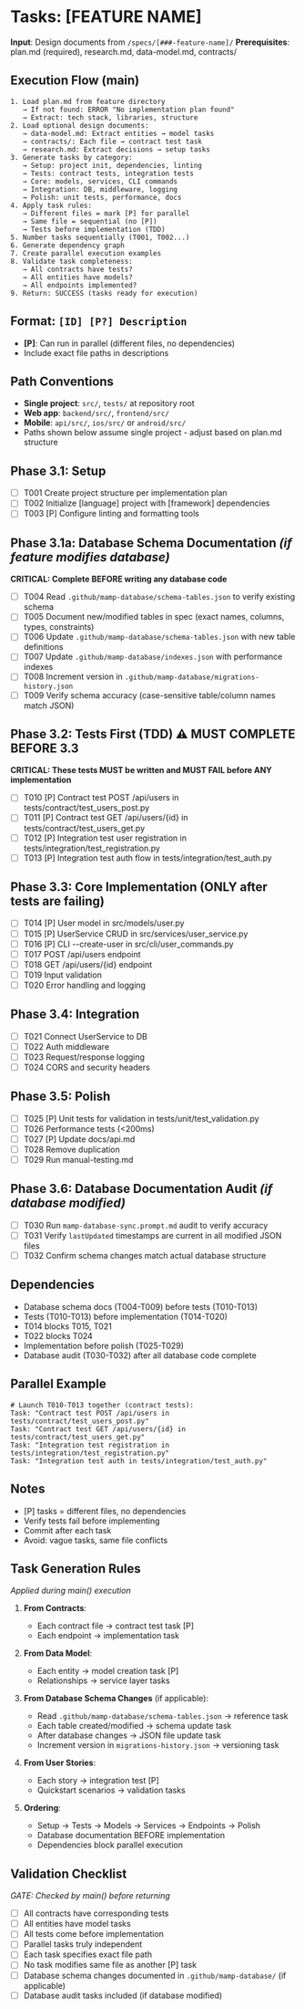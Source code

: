 # Tasks: [FEATURE NAME]

**Input**: Design documents from `/specs/[###-feature-name]/`
**Prerequisites**: plan.md (required), research.md, data-model.md, contracts/

## Execution Flow (main)
```
1. Load plan.md from feature directory
   → If not found: ERROR "No implementation plan found"
   → Extract: tech stack, libraries, structure
2. Load optional design documents:
   → data-model.md: Extract entities → model tasks
   → contracts/: Each file → contract test task
   → research.md: Extract decisions → setup tasks
3. Generate tasks by category:
   → Setup: project init, dependencies, linting
   → Tests: contract tests, integration tests
   → Core: models, services, CLI commands
   → Integration: DB, middleware, logging
   → Polish: unit tests, performance, docs
4. Apply task rules:
   → Different files = mark [P] for parallel
   → Same file = sequential (no [P])
   → Tests before implementation (TDD)
5. Number tasks sequentially (T001, T002...)
6. Generate dependency graph
7. Create parallel execution examples
8. Validate task completeness:
   → All contracts have tests?
   → All entities have models?
   → All endpoints implemented?
9. Return: SUCCESS (tasks ready for execution)
```

## Format: `[ID] [P?] Description`
- **[P]**: Can run in parallel (different files, no dependencies)
- Include exact file paths in descriptions

## Path Conventions
- **Single project**: `src/`, `tests/` at repository root
- **Web app**: `backend/src/`, `frontend/src/`
- **Mobile**: `api/src/`, `ios/src/` or `android/src/`
- Paths shown below assume single project - adjust based on plan.md structure

## Phase 3.1: Setup
- [ ] T001 Create project structure per implementation plan
- [ ] T002 Initialize [language] project with [framework] dependencies
- [ ] T003 [P] Configure linting and formatting tools

## Phase 3.1a: Database Schema Documentation *(if feature modifies database)*
**CRITICAL: Complete BEFORE writing any database code**
- [ ] T004 Read `.github/mamp-database/schema-tables.json` to verify existing schema
- [ ] T005 Document new/modified tables in spec (exact names, columns, types, constraints)
- [ ] T006 Update `.github/mamp-database/schema-tables.json` with new table definitions
- [ ] T007 Update `.github/mamp-database/indexes.json` with performance indexes
- [ ] T008 Increment version in `.github/mamp-database/migrations-history.json`
- [ ] T009 Verify schema accuracy (case-sensitive table/column names match JSON)

## Phase 3.2: Tests First (TDD) ⚠️ MUST COMPLETE BEFORE 3.3
**CRITICAL: These tests MUST be written and MUST FAIL before ANY implementation**
- [ ] T010 [P] Contract test POST /api/users in tests/contract/test_users_post.py
- [ ] T011 [P] Contract test GET /api/users/{id} in tests/contract/test_users_get.py
- [ ] T012 [P] Integration test user registration in tests/integration/test_registration.py
- [ ] T013 [P] Integration test auth flow in tests/integration/test_auth.py

## Phase 3.3: Core Implementation (ONLY after tests are failing)
- [ ] T014 [P] User model in src/models/user.py
- [ ] T015 [P] UserService CRUD in src/services/user_service.py
- [ ] T016 [P] CLI --create-user in src/cli/user_commands.py
- [ ] T017 POST /api/users endpoint
- [ ] T018 GET /api/users/{id} endpoint
- [ ] T019 Input validation
- [ ] T020 Error handling and logging

## Phase 3.4: Integration
- [ ] T021 Connect UserService to DB
- [ ] T022 Auth middleware
- [ ] T023 Request/response logging
- [ ] T024 CORS and security headers

## Phase 3.5: Polish
- [ ] T025 [P] Unit tests for validation in tests/unit/test_validation.py
- [ ] T026 Performance tests (<200ms)
- [ ] T027 [P] Update docs/api.md
- [ ] T028 Remove duplication
- [ ] T029 Run manual-testing.md

## Phase 3.6: Database Documentation Audit *(if database modified)*
- [ ] T030 Run `mamp-database-sync.prompt.md` audit to verify accuracy
- [ ] T031 Verify `lastUpdated` timestamps are current in all modified JSON files
- [ ] T032 Confirm schema changes match actual database structure

## Dependencies
- Database schema docs (T004-T009) before tests (T010-T013)
- Tests (T010-T013) before implementation (T014-T020)
- T014 blocks T015, T021
- T022 blocks T024
- Implementation before polish (T025-T029)
- Database audit (T030-T032) after all database code complete

## Parallel Example
```
# Launch T010-T013 together (contract tests):
Task: "Contract test POST /api/users in tests/contract/test_users_post.py"
Task: "Contract test GET /api/users/{id} in tests/contract/test_users_get.py"
Task: "Integration test registration in tests/integration/test_registration.py"
Task: "Integration test auth in tests/integration/test_auth.py"
```

## Notes
- [P] tasks = different files, no dependencies
- Verify tests fail before implementing
- Commit after each task
- Avoid: vague tasks, same file conflicts

## Task Generation Rules
*Applied during main() execution*

1. **From Contracts**:
   - Each contract file → contract test task [P]
   - Each endpoint → implementation task

2. **From Data Model**:
   - Each entity → model creation task [P]
   - Relationships → service layer tasks

3. **From Database Schema Changes** (if applicable):
   - Read `.github/mamp-database/schema-tables.json` → reference task
   - Each table created/modified → schema update task
   - After database changes → JSON file update task
   - Increment version in `migrations-history.json` → versioning task

4. **From User Stories**:
   - Each story → integration test [P]
   - Quickstart scenarios → validation tasks

5. **Ordering**:
   - Setup → Tests → Models → Services → Endpoints → Polish
   - Database documentation BEFORE implementation
   - Dependencies block parallel execution

## Validation Checklist
*GATE: Checked by main() before returning*

- [ ] All contracts have corresponding tests
- [ ] All entities have model tasks
- [ ] All tests come before implementation
- [ ] Parallel tasks truly independent
- [ ] Each task specifies exact file path
- [ ] No task modifies same file as another [P] task
- [ ] Database schema changes documented in `.github/mamp-database/` (if applicable)
- [ ] Database audit tasks included (if database modified)
